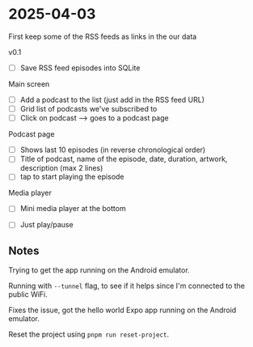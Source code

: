 # 2025-04-03

First keep some of the RSS feeds as links in the our data

v0.1

- [ ] Save RSS feed episodes into SQLite

Main screen

- [ ] Add a podcast to the list (just add in the RSS feed URL)
- [ ] Grid list of podcasts we've subscribed to
- [ ] Click on podcast --> goes to a podcast page

Podcast page

- [ ] Shows last 10 episodes (in reverse chronological order)
- [ ] Title of podcast, name of the episode, date, duration, artwork, description (max 2 lines)
- [ ] tap to start playing the episode

Media player

- [ ] Mini media player at the bottom
- [ ] Just play/pause


## Notes

Trying to get the app running on the Android emulator.

Running with `--tunnel` flag, to see if it helps since I'm connected to the
public WiFi.

Fixes the issue, got the hello world Expo app running on the Android emulator.

Reset the project using `pnpm run reset-project`.